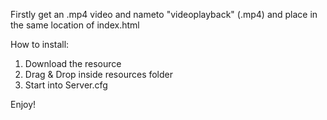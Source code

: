 Firstly get an .mp4 video and nameto "videoplayback" (.mp4) and place in the same location of index.html

How to install:
1. Download the resource
2. Drag & Drop inside resources folder
3. Start into Server.cfg

Enjoy!

